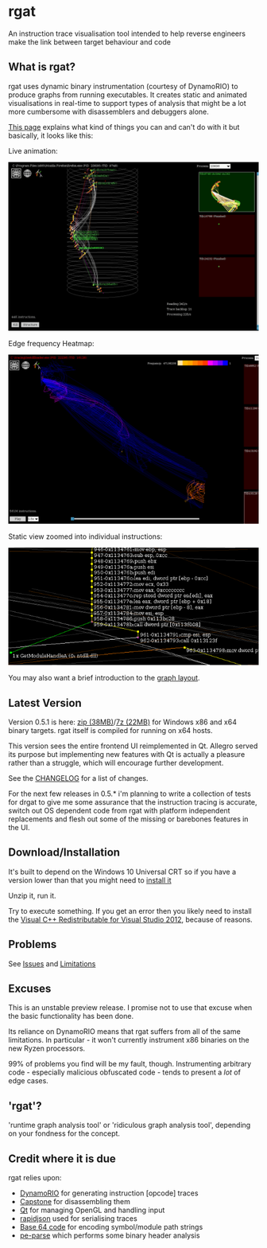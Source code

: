 # rgat
An instruction trace visualisation tool intended to help reverse engineers make the link between target behaviour and code

## What is rgat?

rgat uses dynamic binary instrumentation (courtesy of DynamoRIO) to produce graphs from running executables. 
It creates static and animated visualisations in real-time to support types of analysis that might be a lot more cumbersome with 
disassemblers and debuggers alone.

[This page](https://github.com/ncatlin/rgat/wiki) explains what kind of things you can and can't do with it but basically, it looks like this:

Live animation:

![image](https://github.com/ncatlin/ncatlin/raw/master/ffox-cylinder-anim.gif)

Edge frequency Heatmap:
  
![gametime heatmap](https://github.com/ncatlin/ncatlin/raw/master/heatmapfront.png)

Static view zoomed into individual instructions:

![Static view zoomed into individual instructions](https://github.com/ncatlin/ncatlin/raw/master/frontpage1.png)

You may also want a brief introduction to the [graph layout](https://github.com/ncatlin/rgat/wiki/Graph-Layout).

## Latest Version

Version 0.5.1 is here: [zip (38MB)](https://github.com/ncatlin/rgat/releases/download/0.5.1/rgat-0.5.1.zip)/[7z (22MB)](https://github.com/ncatlin/rgat/releases/download/0.5.1/rgat-0.5.1.7z) for Windows x86 and x64 binary targets.
rgat itself is compiled for running on x64 hosts.

This version sees the entire frontend UI reimplemented in Qt. Allegro served its purpose but implementing new features with Qt is actually a pleasure rather than a struggle, which will encourage further development.

See the [CHANGELOG](https://github.com/ncatlin/rgat/raw/master/CHANGELOG.txt) for a list of changes.

For the next few releases in 0.5.* i'm planning to write a collection of tests for drgat to give me some assurance that the instruction tracing is accurate, switch out OS dependent code from rgat with platform independent 
replacements and flesh out some of the missing or barebones features in the UI.

## Download/Installation

It's built to depend on the Windows 10 Universal CRT so if you have a version lower than that you might need to [install it](https://support.microsoft.com/en-gb/kb/2999226)

Unzip it, run it.

Try to execute something. If you get an error then you likely need to install the [Visual C++ Redistributable for Visual Studio 2012](https://www.microsoft.com/en-gb/download/details.aspx?id=30679), because of reasons.

## Problems

See [Issues](https://github.com/ncatlin/rgat/issues) and [Limitations](https://github.com/ncatlin/rgat/wiki#limitations)

## Excuses

This is an unstable preview release. I promise not to use that excuse when the basic functionality has been done. 

Its reliance on DynamoRIO means that rgat suffers from all of the same limitations. In particular - it won't currently instrument x86 binaries on the new Ryzen processors. 

99% of problems you find will be my fault, though. Instrumenting arbitrary code - especially malicious obfuscated code - tends to present a *lot* of edge cases.

## 'rgat'?

'runtime graph analysis tool' or 'ridiculous graph analysis tool', depending on your fondness for the concept.

## Credit where it is due

rgat relies upon: 

* [DynamoRIO](https://github.com/DynamoRIO/) for generating instruction [opcode] traces
* [Capstone](http://www.capstone-engine.org/) for disassembling them
* [Qt](https://www.qt.io/) for managing OpenGL and handling input
* [rapidjson](http://rapidjson.org) used for serialising traces
* [Base 64 code](http://www.adp-gmbh.ch/cpp/common/base64.html) for encoding symbol/module path strings
* [pe-parse](https://github.com/trailofbits/pe-parse) which performs some binary header analysis
